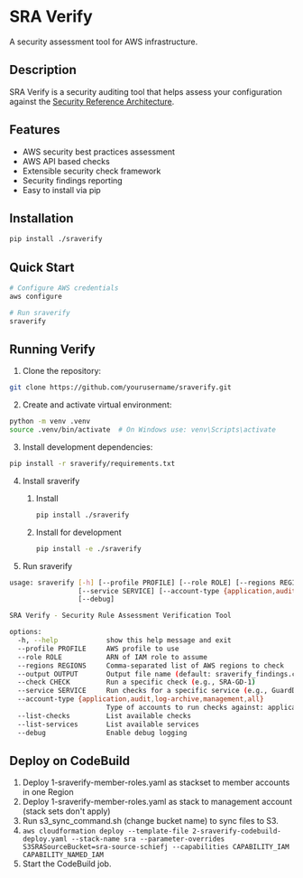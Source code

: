 # SRA Verify

A security assessment tool for AWS infrastructure.

## Description

SRA Verify is a security auditing tool that helps assess your configuration against the [Security Reference Architecture](https://docs.aws.amazon.com/prescriptive-guidance/latest/security-reference-architecture/welcome.html). 

## Features

- AWS security best practices assessment
- AWS API based checks
- Extensible security check framework
- Security findings reporting
- Easy to install via pip

## Installation

```bash
pip install ./sraverify
```

## Quick Start

```bash
# Configure AWS credentials
aws configure

# Run sraverify
sraverify
```

## Running Verify

1. Clone the repository:
```bash
git clone https://github.com/yourusername/sraverify.git
```

2. Create and activate virtual environment:
```bash
python -m venv .venv
source .venv/bin/activate  # On Windows use: venv\Scripts\activate
```

3. Install development dependencies:
```bash
pip install -r sraverify/requirements.txt
```

4. Install sraverify
   1. Install 

        ```bash
        pip install ./sraverify
        ```

    2. Install for development

        ```bash
        pip install -e ./sraverify
        ```

5. Run sraverify

```bash
usage: sraverify [-h] [--profile PROFILE] [--role ROLE] [--regions REGIONS] [--output OUTPUT] [--check CHECK]
                 [--service SERVICE] [--account-type {application,audit,log-archive,management,all}] [--list-checks] [--list-services]
                 [--debug]

SRA Verify - Security Rule Assessment Verification Tool

options:
  -h, --help            show this help message and exit
  --profile PROFILE     AWS profile to use
  --role ROLE           ARN of IAM role to assume
  --regions REGIONS     Comma-separated list of AWS regions to check
  --output OUTPUT       Output file name (default: sraverify_findings.csv)
  --check CHECK         Run a specific check (e.g., SRA-GD-1)
  --service SERVICE     Run checks for a specific service (e.g., GuardDuty)
  --account-type {application,audit,log-archive,management,all}
                        Type of accounts to run checks against: application, audit, log-archive, management, or all (default: all)
  --list-checks         List available checks
  --list-services       List available services
  --debug               Enable debug logging
```

## Deploy on CodeBuild
1. Deploy 1-sraverify-member-roles.yaml as stackset to member accounts in one Region
2. Deploy 1-sraverify-member-roles.yaml as stack to management account (stack sets don't apply)
3. Run s3_sync_command.sh (change bucket name) to sync files to S3.
4. `aws cloudformation deploy --template-file 2-sraverify-codebuild-deploy.yaml --stack-name sra --parameter-overrides S3SRASourceBucket=sra-source-schiefj --capabilities CAPABILITY_IAM CAPABILITY_NAMED_IAM`
5. Start the CodeBuild job.
